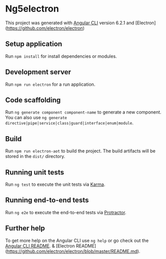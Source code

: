 # Ng5electron

This project was generated with [Angular CLI](https://github.com/angular/angular-cli) version 6.2.1 and [Electron] 
(https://github.com/electron/electron)

## Setup application

Run `npm install` for install dependencies or modules.

## Development server

Run `npm run electron` for a run application. 

## Code scaffolding

Run `ng generate component component-name` to generate a new component. You can also use `ng generate directive|pipe|service|class|guard|interface|enum|module`.

## Build

Run `npm run electron-aot` to build the project. The build artifacts will be stored in the `dist/` directory.

## Running unit tests

Run `ng test` to execute the unit tests via [Karma](https://karma-runner.github.io).

## Running end-to-end tests

Run `ng e2e` to execute the end-to-end tests via [Protractor](http://www.protractortest.org/).

## Further help

To get more help on the Angular CLI use `ng help` or go check out the [Angular CLI README](https://github.com/angular/angular-cli/blob/master/README.md).
&
[Electron README]
(https://github.com/electron/electron/blob/master/README.md).
